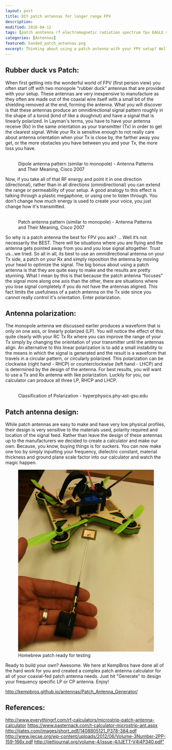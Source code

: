 ```yaml
---
layout: post
title: DIY patch antennas for longer range FPV
description:
modified: 2016-04-12
tags: [patch anntenna rf electromagnetic radiation spectrum fpv EAGLE script scr]
categories: [Antennas]
featured: handed_patch_antennas.png
excerpt: Thinking about using a patch antenna with your FPV setup? Well, you might want to read this...
---
```


## Rubber duck vs Patch:
When first getting into the wonderful world of FPV (first person view) you often start off with two monopole “rubber duck” antennas that are provided with your setup. These antennas are very inexpensive to manufacture as they often are made out of the coaxial wire itself with a small bit of the shielding removed at the end, forming the antenna. What you will discover is that these antennas produce an omnidirectional signal pattern roughly in the shape of a toroid (kind of like a doughnut) and have a signal that is linearly polarized. In Layman's terms, you have to have your antenna receive (Rx) in the same orientation as your transmitter (Tx) in order to get the clearest signal. While your Rx is sensitive enough to not really care about antenna orientation when your Tx is close by, the farther away you get, or the more obstacles you have between you and your Tx, the more loss you have.

<figure class="half center">
	<a href="http://www.cisco.com/c/dam/en/us/products/collateral/wireless/aironet-antennas-accessories/prod_white_paper0900aecd806a1a3e.doc/_jcr_content/renditions/0900aecd806a1a3e_null_null_null_08_07_07-04.jpg"><img src="http://www.cisco.com/c/dam/en/us/products/collateral/wireless/aironet-antennas-accessories/prod_white_paper0900aecd806a1a3e.doc/_jcr_content/renditions/0900aecd806a1a3e_null_null_null_08_07_07-04.jpg" alt=""></a>
	<figcaption>Dipole antenna pattern (similar to monopole) - Antenna Patterns and Their Meaning, Cisco 2007</figcaption>
</figure>
	
Now, if you take all of that RF energy and point it in one direction (directional), rather than in all directions (omnidirectional) you can extend the range or permeability of your setup. A good analogy to this effect is talking through a plastic megaphone, or using one to listen through. You don’t change how much energy is used to create your voice, you just change how it's transmitted.

<figure class="half center">
	<a href="http://www.cisco.com/c/dam/en/us/products/collateral/wireless/aironet-antennas-accessories/prod_white_paper0900aecd806a1a3e.doc/_jcr_content/renditions/0900aecd806a1a3e_null_null_null_08_07_07-07.jpg"><img src="http://www.cisco.com/c/dam/en/us/products/collateral/wireless/aironet-antennas-accessories/prod_white_paper0900aecd806a1a3e.doc/_jcr_content/renditions/0900aecd806a1a3e_null_null_null_08_07_07-07.jpg" alt=""></a>
	<figcaption>Patch antenna pattern (similar to monopole) - Antenna Patterns and Their Meaning, Cisco 2007</figcaption>
</figure>

So why is a patch antenna the best for FPV you ask? ... Well it’s not necessarily the BEST. There will be situations where you are flying and the antenna gets pointed away from you and you lose signal altogether. Trust us...we tried. So all in all, its best to use an omnidirectional antenna on your Tx side, a patch on your Rx and simply reposition the antenna by moving your head to optimize the signal. The big bonus about using a patch antenna is that they are quite easy to make and the results are pretty stunning. What I mean by this is that because the patch antenna “focuses” the signal more along one axis than the other, there are situations where you lose signal completely if you do not have the antennas aligned. This fact limits the usefulness of a patch antenna on the Tx side since you cannot really control it's orientation. Enter polarization.

## Antenna polarization:
The monopole antenna we discussed earlier produces a waveform that is only on one axis, or linearly polarized (LP). You will notice the effect of this quite clearly with your RC Tx Rx where you can improve the range of your Tx simply by changing the orientation of your transmitter until the antennas align. An alternative to this linear polarization is to add a small instability to the means in which the signal is generated and the result is a waveform that travels in a circular pattern, or circularly polarized. This polarization can be clockwise (right hand - RHCP) or counterclockwise (left hand - LHCP) and is determined by the design of the antenna. For best results, you will want to use a Tx and Rx antenna with like polarization. Luckily for you, our calculator can produce all three LP, RHCP and LHCP.

<figure class="half center">
	<a href="http://hyperphysics.phy-astr.gsu.edu/hbase/phyopt/imgpho/polcls.gif"><img src="http://hyperphysics.phy-astr.gsu.edu/hbase/phyopt/imgpho/polcls.gif" alt=""></a>
	<figcaption>Classification of Polarization - hyperphysics.phy-ast-gsu.edu</figcaption>
</figure>

## Patch antenna design:
While patch antennas are easy to make and have very low physical profiles, their design is very sensitive to the materials used, polarity required and location of the signal feed. Rather than leave the design of these antennas up to the manufacturers we decided to create a calculator and make our own. Because, you know, buying things is for suckers. You can now make one too by simply inputting your frequency, dielectric constant, material thickness and ground plane scale factor into our calculator and watch the magic happen.

<figure class="half center">
	<a href="/images/FPVPatch.jpg"><img src="/images/FPVPatch.jpg" alt=""></a>
	<figcaption>Homebrew patch ready for testing</figcaption>
</figure>

Ready to build your own? Awesome. We here at KempBros have done all of the hard work for you and created a complex patch antenna calculator for all of your coaxial-fed patch antenna needs. Just hit "Generate" to design your frequency specific LP or CP antenna. Enjoy!

<http://kempbros.github.io/antennas/Patch_Antenna_Generator/>

## References:
<http://www.everythingrf.com/rf-calculators/microstrip-patch-antenna-calculator>
<https://www.pasternack.com/t-calculator-microstrip-ant.aspx>
<http://ijates.com/images/short_pdf/1408805121_P378-384.pdf>
<http://www.ijecse.org/wp-content/uploads/2012/06/Volume-3Number-2PP-159-166x.pdf>
<http://ijettjournal.org/volume-4/issue-4/IJETT-V4I4P340.pdf">
